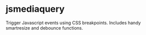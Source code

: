 jsmediaquery
============

Trigger Javascript events using CSS breakpoints. Includes handy smartresize and debounce functions.
